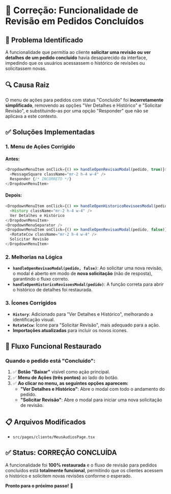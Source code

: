 # 🔧 Correção: Funcionalidade de Revisão em Pedidos Concluídos

## 🎯 Problema Identificado

A funcionalidade que permitia ao cliente **solicitar uma revisão ou ver detalhes de um pedido concluído** havia desaparecido da interface, impedindo que os usuários acessassem o histórico de revisões ou solicitassem novas.

## 🔍 Causa Raiz

O menu de ações para pedidos com status "Concluído" foi **incorretamente simplificado**, removendo as opções "Ver Detalhes e Histórico" e "Solicitar Revisão", e substituindo-as por uma opção "Responder" que não se aplicava a este contexto.

## ✅ Soluções Implementadas

### **1. Menu de Ações Corrigido**

#### **Antes:**
```typescript
<DropdownMenuItem onClick={() => handleOpenRevisaoModal(pedido, true)}>
  <MessageSquare className="mr-2 h-4 w-4" />
  Responder {/* INCORRETO */}
</DropdownMenuItem>
```

#### **Depois:**
```typescript
<DropdownMenuItem onClick={() => handleOpenHistoricoRevisoesModal(pedido)}>
  <History className="mr-2 h-4 w-4" />
  Ver Detalhes e Histórico
</DropdownMenuItem>
<DropdownMenuSeparator />
<DropdownMenuItem onClick={() => handleOpenRevisaoModal(pedido, false)}>
  <RotateCcw className="mr-2 h-4 w-4" />
  Solicitar Revisão
</DropdownMenuItem>
```

### **2. Melhorias na Lógica**

- **`handleOpenRevisaoModal(pedido, false)`**: Ao solicitar uma nova revisão, o modal é aberto em modo de **nova solicitação** (não de resposta), garantindo o fluxo correto.
- **`handleOpenHistoricoRevisoesModal(pedido)`**: A função correta para abrir o histórico de detalhes foi restaurada.

### **3. Ícones Corrigidos**

- **`History`**: Adicionado para "Ver Detalhes e Histórico", melhorando a identificação visual.
- **`RotateCcw`**: Ícone para "Solicitar Revisão", mais adequado para a ação.
- **Importações atualizadas** para incluir os novos ícones.

## 🎯 Fluxo Funcional Restaurado

### **Quando o pedido está "Concluído":**

1. ✅ **Botão "Baixar"** visível como ação principal.
2. ✅ **Menu de Ações (três pontos)** ao lado do botão.
3. ✅ **Ao clicar no menu, as seguintes opções aparecem:**
   - **"Ver Detalhes e Histórico"**: Abre o modal com todo o andamento do pedido.
   - **"Solicitar Revisão"**: Abre o modal para iniciar uma nova solicitação de revisão.

## 📋 Arquivos Modificados

- `src/pages/cliente/MeusAudiosPage.tsx`

## ✅ Status: **CORREÇÃO CONCLUÍDA**

A funcionalidade foi **100% restaurada** e o fluxo de revisão para pedidos concluídos está **totalmente funcional**, permitindo que os clientes acessem o histórico e solicitem novas revisões conforme o esperado.

**Pronto para o próximo passo!** 🚀 